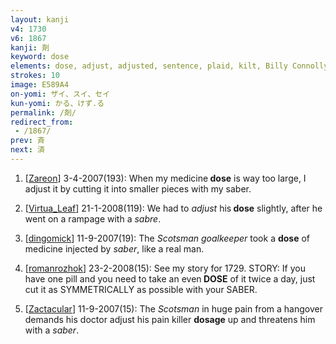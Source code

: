 ```yaml
---
layout: kanji
v4: 1730
v6: 1867
kanji: 剤
keyword: dose
elements: dose, adjust, adjusted, sentence, plaid, kilt, Billy Connolly, two, fenceposts, cabers, sword, sabre, saber
strokes: 10
image: E589A4
on-yomi: ザイ、スイ、セイ
kun-yomi: かる、けず.る
permalink: /剤/
redirect_from:
 - /1867/
prev: 斉
next: 済
---
```


1) [<a href="http://kanji.koohii.com/profile/Zareon">Zareon</a>] 3-4-2007(193): When my medicine<strong> dose</strong> is way too large, I adjust it by cutting it into smaller pieces with my saber.

2) [<a href="http://kanji.koohii.com/profile/Virtua_Leaf">Virtua_Leaf</a>] 21-1-2008(119): We had to <em>adjust</em> his<strong> dose</strong> slightly, after he went on a rampage with a <em>sabre</em>.

3) [<a href="http://kanji.koohii.com/profile/dingomick">dingomick</a>] 11-9-2007(19): The <em>Scotsman goalkeeper</em> took a <strong>dose</strong> of medicine injected by <em>saber</em>, like a real man.

4) [<a href="http://kanji.koohii.com/profile/romanrozhok">romanrozhok</a>] 23-2-2008(15): See my story for 1729. STORY: If you have one pill and you need to take an even<strong> DOSE</strong> of it twice a day, just cut it as SYMMETRICALLY as possible with your SABER.

5) [<a href="http://kanji.koohii.com/profile/Zactacular">Zactacular</a>] 11-9-2007(15): The <em>Scotsman</em> in huge pain from a hangover demands his doctor adjust his pain killer <strong>dosage</strong> up and threatens him with a <em>saber</em>.

